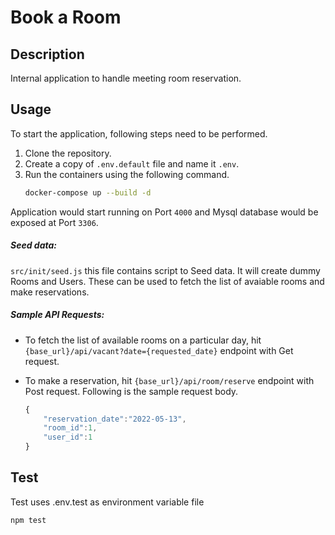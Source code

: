 # Book a Room

## Description
Internal application to handle meeting room reservation.

## Usage
To start the application, following steps need to be performed.
1. Clone the repository.
2. Create a copy of ```.env.default``` file and name it ```.env```.
2. Run the containers using the following command.
    ```bash
    docker-compose up --build -d
    ```
    
Application would start running on Port ```4000``` and Mysql database would be exposed at Port ```3306```.

##### Seed data:
```src/init/seed.js``` this file contains script to Seed data. It will create dummy Rooms and Users. These can be used to fetch the list of avaiable rooms and make reservations.

##### Sample API Requests: 
* To fetch the list of available rooms on a particular day, hit  ```{base_url}/api/vacant?date={requested_date}``` endpoint with Get request.

* To make a reservation, hit  ```{base_url}/api/room/reserve``` endpoint with Post request. Following is the sample request body.
    ```javascript
    {
        "reservation_date":"2022-05-13",
        "room_id":1,
        "user_id":1
    }
    ```

## Test

Test uses .env.test as environment variable file 

```bash
npm test
```